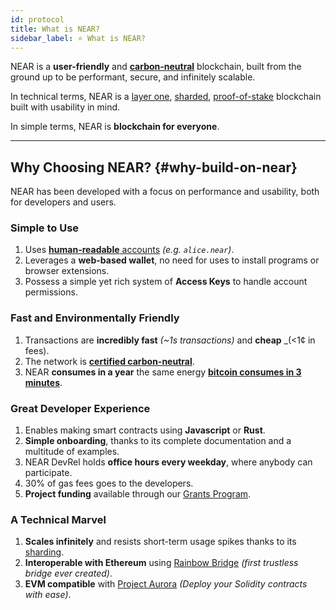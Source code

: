 ```yaml
---
id: protocol
title: What is NEAR?
sidebar_label: ⭐ What is NEAR?
---
```


NEAR is a **user-friendly** and [**carbon-neutral**](https://near.org/blog/near-climate-neutral-product/) blockchain, built from the ground up to be performant, secure, and infinitely scalable.

In technical terms, NEAR is a [layer one](https://blockchain-comparison.com/blockchain-protocols/), [sharded](https://near.org/blog/near-launches-nightshade-sharding-paving-the-way-for-mass-adoption), [proof-of-stake](https://en.wikipedia.org/wiki/Proof_of_stake) blockchain built with usability in mind.

In simple terms, NEAR is **blockchain for everyone**.

<hr class="subsection" />

## Why Choosing NEAR? {#why-build-on-near}
NEAR has been developed with a focus on performance and usability, both for developers and users.

### Simple to Use
1. Uses [**human-readable** accounts](./accounts/introduction.md#human-readable-accountsaccount-idmd) _(e.g. `alice.near`)_.
2. Leverages a **web-based wallet**, no need for uses to install programs or browser extensions.
3. Possess a simple yet rich system of **Access Keys** to handle account permissions.

### Fast and Environmentally Friendly
1. Transactions are **incredibly fast** _(~1s transactions)_ and **cheap** _(<1¢ in fees).
2. The network is **[certified carbon-neutral](https://near.org/blog/the-near-blockchain-is-climate-neutral/)**.
3. NEAR **consumes in a year** the same energy [**bitcoin consumes in 3 minutes**](https://medium.com/nearprotocol/how-near-went-carbon-neutral-e656db96da47#:~:text=The%20firm%20found%20that%20NEAR,PoS%20technology%20instead%20of%20PoW).

### Great Developer Experience
1. Enables making smart contracts using **Javascript** or **Rust**.
2. **Simple onboarding**, thanks to its complete documentation and a multitude of examples.
3. NEAR DevRel holds **office hours every weekday**, where anybody can participate.
4. 30% of gas fees goes to the developers.
5. **Project funding** available through our [Grants Program](http://near.org/grants).

### A Technical Marvel
1. **Scales infinitely** and resists short-term usage spikes thanks to its [sharding](https://near.org/blog/near-launches-nightshade-sharding-paving-the-way-for-mass-adoption).
2. **Interoperable with Ethereum** using [Rainbow Bridge](https://rainbowbridge.app/transfer) _(first trustless bridge ever created)_.
3. **EVM compatible** with [Project Aurora](http://www.aurora.dev) _(Deploy your Solidity contracts with ease)_.
